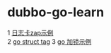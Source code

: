 # dubbo-go-learn

1 [日志卡zap示例](./demo/one/READEME.md)  
2 [go struct tag](./demo/two/READEME.md)
3 [go 加锁示例](./demo/three/READEME.md)